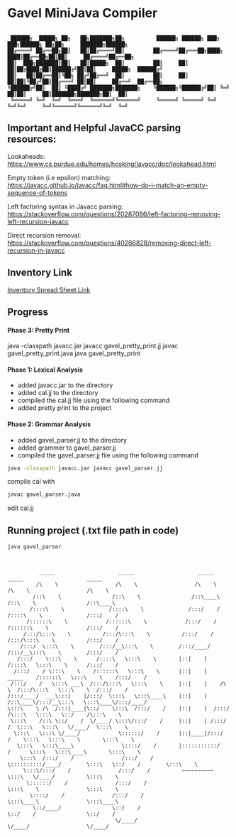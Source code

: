 # Gavel MiniJava Compiler

```ascii-art

 ██████╗  █████╗ ██╗   ██╗███████╗██╗          ██████╗ ██████╗ ███╗   ███╗██████╗ ██╗██╗     ███████╗██████╗
██╔════╝ ██╔══██╗██║   ██║██╔════╝██║         ██╔════╝██╔═══██╗████╗ ████║██╔══██╗██║██║     ██╔════╝██╔══██╗
██║  ███╗███████║██║   ██║█████╗  ██║         ██║     ██║   ██║██╔████╔██║██████╔╝██║██║     █████╗  ██████╔╝
██║   ██║██╔══██║╚██╗ ██╔╝██╔══╝  ██║         ██║     ██║   ██║██║╚██╔╝██║██╔═══╝ ██║██║     ██╔══╝  ██╔══██╗
╚██████╔╝██║  ██║ ╚████╔╝ ███████╗███████╗    ╚██████╗╚██████╔╝██║ ╚═╝ ██║██║     ██║███████╗███████╗██║  ██║
 ╚═════╝ ╚═╝  ╚═╝  ╚═══╝  ╚══════╝╚══════╝     ╚═════╝ ╚═════╝ ╚═╝     ╚═╝╚═╝     ╚═╝╚══════╝╚══════╝╚═╝  ╚═╝

```

## Important and Helpful JavaCC parsing resources:

Lookaheads: https://www.cs.purdue.edu/homes/hosking/javacc/doc/lookahead.html

Empty token (i.e epsilon) matching: https://javacc.github.io/javacc/faq.html#how-do-i-match-an-empty-sequence-of-tokens

Left factoring syntax in Javacc parsing: https://stackoverflow.com/questions/20287086/left-factoring-removing-left-recursion-javacc

Direct recursion removal: https://stackoverflow.com/questions/40266828/removing-direct-left-recursion-in-javacc

## Inventory Link

[Inventory Spread Sheet Link](https://docs.google.com/spreadsheets/d/1FSM9HCd8LwoLaaAge1KRUtkTMQ7Iv7x4uCAaoqy6kW4/edit?usp=sharing)

## Progress

#### Phase 3: Pretty Print

java -classpath javacc.jar javacc gavel_pretty_print.jj
javac gavel_pretty_print.java
java gavel_pretty_print

#### Phase 1: Lexical Analysis

- added javacc.jar to the directory
- added cal.jj to the directory
- compiled the cal.jj file using the following command
- added pretty print to the project

#### Phase 2: Grammar Analysis

- added gavel_parser.jj to the directory
- added grammer to gavel_parser.jj
- compiled the gavel_parser.jj file using the following command

```bash
java -classpath javacc.jar javacc gavel_parser.jj
```

compile cal with

```bash
javac gavel_parser.java
```

edit cal.jj

## Running project (.txt file path in code)

```bash
java gavel_parser
```

```ascii-art


          _____                    _____                    _____                    _____                    _____
         /\    \                  /\    \                  /\    \                  /\    \                  /\    \
        /::\    \                /::\    \                /::\____\                /::\    \                /::\____\
       /::::\    \              /::::\    \              /:::/    /               /::::\    \              /:::/    /
      /::::::\    \            /::::::\    \            /:::/    /               /::::::\    \            /:::/    /
     /:::/\:::\    \          /:::/\:::\    \          /:::/    /               /:::/\:::\    \          /:::/    /
    /:::/  \:::\    \        /:::/__\:::\    \        /:::/____/               /:::/__\:::\    \        /:::/    /
   /:::/    \:::\    \      /::::\   \:::\    \       |::|    |               /::::\   \:::\    \      /:::/    /
  /:::/    / \:::\    \    /::::::\   \:::\    \      |::|    |     _____    /::::::\   \:::\    \    /:::/    /
 /:::/    /   \:::\ ___\  /:::/\:::\   \:::\    \     |::|    |    /\    \  /:::/\:::\   \:::\    \  /:::/    /
/:::/____/  ___\:::|    |/:::/  \:::\   \:::\____\    |::|    |   /::\____\/:::/__\:::\   \:::\____\/:::/____/
\:::\    \ /\  /:::|____|\::/    \:::\  /:::/    /    |::|    |  /:::/    /\:::\   \:::\   \::/    /\:::\    \
 \:::\    /::\ \::/    /  \/____/ \:::\/:::/    /     |::|    | /:::/    /  \:::\   \:::\   \/____/  \:::\    \
  \:::\   \:::\ \/____/            \::::::/    /      |::|____|/:::/    /    \:::\   \:::\    \       \:::\    \
   \:::\   \:::\____\               \::::/    /       |:::::::::::/    /      \:::\   \:::\____\       \:::\    \
    \:::\  /:::/    /               /:::/    /        \::::::::::/____/        \:::\   \::/    /        \:::\    \
     \:::\/:::/    /               /:::/    /          ~~~~~~~~~~               \:::\   \/____/          \:::\    \
      \::::::/    /               /:::/    /                                     \:::\    \               \:::\    \
       \::::/    /               /:::/    /                                       \:::\____\               \:::\____\
        \::/____/                \::/    /                                         \::/    /                \::/    /
                                  \/____/                                           \/____/                  \/____/

```
